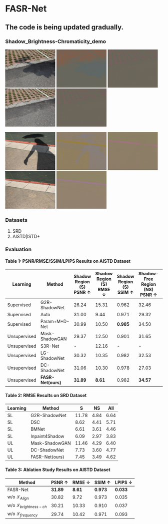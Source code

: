# FASR-Net 

## The code is being updated gradually.

### Shadow_Brightness-Chromaticity_demo

<img src="Shadow_Brightness-Chromaticity_demo/1.jpg" width="160" /> <img src="Shadow_Brightness-Chromaticity_demo/2.png" width="160" /> <img src="Shadow_Brightness-Chromaticity_demo/3.png" width="160" /> <img src="Shadow_Brightness-Chromaticity_demo/4.jpg" width="160" /> <img src="Shadow_Brightness-Chromaticity_demo/5.png" width="160" />

<img src="Shadow_Brightness-Chromaticity_demo/11.jpg" width="160" /> <img src="Shadow_Brightness-Chromaticity_demo/12.png" width="160" /> <img src="Shadow_Brightness-Chromaticity_demo/13.png" width="160" /> <img src="Shadow_Brightness-Chromaticity_demo/14.jpg" width="160" /> <img src="Shadow_Brightness-Chromaticity_demo/15.jpg" width="160" />

### Datasets

1. SRD 
2. AISTD|ISTD+ 

### Evaluation

#### Table 1: PSNR/RMSE/SSIM/LPIPS Results on AISTD Dataset
| Learning | Method | Shadow Region (S) PSNR $\uparrow$ | Shadow Region (S) RMSE $\downarrow$ | Shadow Region (S) SSIM $\uparrow$ | Shadow-Free Region (NS) PSNR $\uparrow$ | Shadow-Free Region (NS) RMSE $\downarrow$ | Shadow-Free Region (NS) SSIM $\uparrow$ | All Image PSNR $\uparrow$ | All Image RMSE $\downarrow$ | All Image SSIM $\uparrow$ | All Image LPIPS $\downarrow$ |
| --- | --- | --- | --- | --- | --- | --- | --- | --- | --- | --- | --- |
| Supervised | G2R-ShadowNet | 26.24 | 15.31 | 0.962 | 32.46 | 3.43 | 0.946 | 22.58 | 5.30 | 0.876 | 0.140 |
| Supervised | Auto | 31.00 | 9.44 | 0.971 | 29.32 | 4.37 | 0.841 | 24.14 | 5.17 | 0.768 | 0.174 |
| Supervised | Param+M+D-Net | 30.99 | 10.50 | **0.985** | 34.50 | 3.74 | 0.976 | 26.58 | 4.81 | **0.942** | 0.062 |
| Unsupervised | Mask-ShadowGAN | 29.37 | 12.50 | 0.901 | 31.65 | 4.00 | 0.943 | 24.57 | 5.30 | 0.915 | 0.095 |
| Unsupervised | S3R-Net | - | 12.16 | - | - | 6.38 | - | - | 7.12 | - | - |
| Unsupervised | LG-ShadowNet | 30.32 | 10.35 | 0.982 | 32.53 | 4.03 | 0.973 | 25.53 | 5.03 | 0.928 | 0.103 |
| Unsupervised | DC-ShadowNet | 31.06 | 10.30 | 0.978 | 27.03 | 3.50 | 0.971 | 25.03 | 4.60 | 0.921 | 0.170 |
| Unsupervised | **FASR-Net(ours)** | **31.89** | **8.61** | 0.982 | **34.57** | **2.84** | **0.978** | **27.58** | **3.75** | 0.934 | **0.055** | 
#### Table 2: RMSE Results on SRD Dataset
| Learning | Method | S | NS | All |
| --- | --- | --- | --- | --- |
| SL | G2R-ShadowNet | 11.78 | 4.84 | 6.64 |
| SL | DSC | 8.62 | 4.41 | 5.71 |
| SL | BMNet | 6.61 | 3.61 | 4.46 |
| SL | Inpaint4Shadow | 6.09 | 2.97 | 3.83 |
| UL | Mask-ShadowGAN | 11.46 | 4.29 | 6.40 |
| UL | DC-ShadowNet | 7.73 | 3.60 | 4.77 |
| UL | FASR-Net(ours) | 7.45 | 3.49 | 4.62 |

#### Table 3: Ablation Study Results on AISTD Dataset
| Method | PSNR $\uparrow$ | RMSE $\downarrow$ | SSIM $\uparrow$ | LPIPS $\downarrow$ |
| --- | --- | --- | --- | --- |
| FASR-Net | **31.89** | **8.61** | **0.973** | **0.033** |
| w/o $\mathcal{L}_{Align}$ | 30.82 | 9.72 | 0.973 | 0.035 |
| w/o $\mathcal{L}_{brightness-ch}$ | 30.21 | 10.33 | 0.910 | 0.037 |
| w/o $\mathcal{L}_{frequency}$ | 29.74 | 10.42 | 0.971 | 0.093 |

